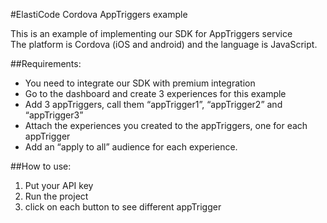 #ElastiCode Cordova AppTriggers example

This is an example of implementing our SDK for AppTriggers service  
The platform is Cordova (iOS and android) and the language is JavaScript.

##Requirements:

- You need to integrate our SDK with premium integration
- Go to the dashboard and create 3 experiences for this example
- Add 3 appTriggers, call them “appTrigger1”, “appTrigger2” and “appTrigger3”
- Attach the experiences you created to the appTriggers, one for each appTrigger
- Add an “apply to all” audience for each experience.

##How to use:

1) Put your API key  
2) Run the project    
3) click on each button to see different appTrigger